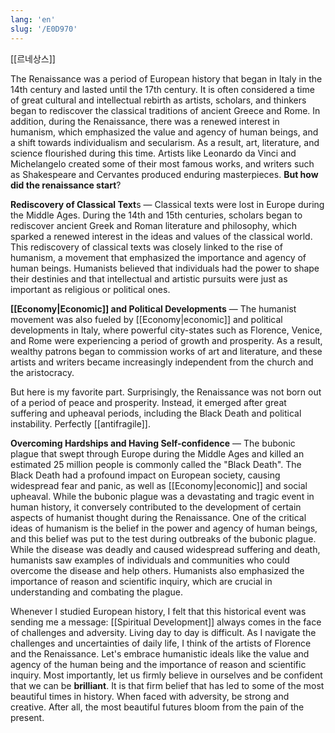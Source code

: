```yaml
---
lang: 'en'
slug: '/E0D970'
---
```


[[르네상스]]

The Renaissance was a period of European history that began in Italy in the 14th century and lasted until the 17th century. It is often considered a time of great cultural and intellectual rebirth as artists, scholars, and thinkers began to rediscover the classical traditions of ancient Greece and Rome. In addition, during the Renaissance, there was a renewed interest in humanism, which emphasized the value and agency of human beings, and a shift towards individualism and secularism. As a result, art, literature, and science flourished during this time. Artists like Leonardo da Vinci and Michelangelo created some of their most famous works, and writers such as Shakespeare and Cervantes produced enduring masterpieces. **But how did the renaissance start**?

**Rediscovery of Classical Text**s — Classical texts were lost in Europe during the Middle Ages. During the 14th and 15th centuries, scholars began to rediscover ancient Greek and Roman literature and philosophy, which sparked a renewed interest in the ideas and values of the classical world. This rediscovery of classical texts was closely linked to the rise of humanism, a movement that emphasized the importance and agency of human beings. Humanists believed that individuals had the power to shape their destinies and that intellectual and artistic pursuits were just as important as religious or political ones.

**[[Economy|Economic]] and Political Developments** — The humanist movement was also fueled by [[Economy|economic]] and political developments in Italy, where powerful city-states such as Florence, Venice, and Rome were experiencing a period of growth and prosperity. As a result, wealthy patrons began to commission works of art and literature, and these artists and writers became increasingly independent from the church and the aristocracy.

But here is my favorite part. Surprisingly, the Renaissance was not born out of a period of peace and prosperity. Instead, it emerged after great suffering and upheaval periods, including the Black Death and political instability. Perfectly [[antifragile]].

**Overcoming Hardships and Having Self-confidence** — The bubonic plague that swept through Europe during the Middle Ages and killed an estimated 25 million people is commonly called the "Black Death". The Black Death had a profound impact on European society, causing widespread fear and panic, as well as [[Economy|economic]] and social upheaval. While the bubonic plague was a devastating and tragic event in human history, it conversely contributed to the development of certain aspects of humanist thought during the Renaissance. One of the critical ideas of humanism is the belief in the power and agency of human beings, and this belief was put to the test during outbreaks of the bubonic plague. While the disease was deadly and caused widespread suffering and death, humanists saw examples of individuals and communities who could overcome the disease and help others. Humanists also emphasized the importance of reason and scientific inquiry, which are crucial in understanding and combating the plague.

Whenever I studied European history, I felt that this historical event was sending me a message: [[Spiritual Development]] always comes in the face of challenges and adversity. Living day to day is difficult. As I navigate the challenges and uncertainties of daily life, I think of the artists of Florence and the Renaissance. Let's embrace humanistic ideals like the value and agency of the human being and the importance of reason and scientific inquiry.
Most importantly, let us firmly believe in ourselves and be confident that we can be **brilliant**. It is that firm belief that has led to some of the most beautiful times in history. When faced with adversity, be strong and creative. After all, the most beautiful futures bloom from the pain of the present.
